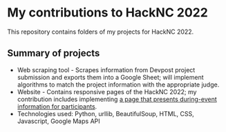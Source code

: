 # My contributions to HackNC 2022 

This repository contains folders of my projects for HackNC 2022.

## Summary of projects
- Web scraping tool - Scrapes information from Devpost project submission and exports them into a Google Sheet; will implement algorithms to match the project information with the appropriate judge.
- Website - Contains responsive pages of the HackNC 2022; my contribution includes implementing [a page that presents during-event information for participants](https://mellieho9.github.io/hacknc-fall2022/live.html).
- Technologies used: Python, urllib, BeautifulSoup, HTML, CSS, Javascript, Google Maps API
